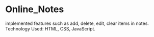 # Online_Notes
implemented features such as add, delete, edit, clear items in notes.
Technology Used: HTML, CSS, JavaScript.

